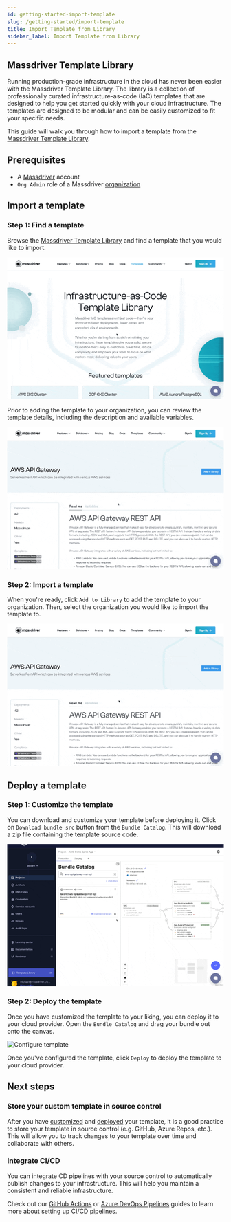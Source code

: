 ```yaml
---
id: getting-started-import-template
slug: /getting-started/import-template
title: Import Template from Library
sidebar_label: Import Template from Library
---
```


## Massdriver Template Library

Running production-grade infrastructure in the cloud has never been easier with the Massdriver Template Library. The library is a collection of professionally curated infrastructure-as-code (IaC) templates that are designed to help you get started quickly with your cloud infrastructure. The templates are designed to be modular and can be easily customized to fit your specific needs.

This guide will walk you through how to import a template from the [Massdriver Template Library](https://www.massdriver.cloud/templates).

## Prerequisites

- A [Massdriver](https://app.massdriver.cloud) account
- `Org Admin` role of a Massdriver [organization](/docs/concepts/10-organizations.md)

## Import a template

### Step 1: Find a template

Browse the [Massdriver Template Library](https://www.massdriver.cloud/templates) and find a template that you would like to import.

![Find a template](./img/library-find-template.gif)

Prior to adding the template to your organization, you can review the template details, including the description and available variables.

![Review template](./img/library-review-template.gif)

### Step 2: Import a template

When you're ready, click `Add to Library` to add the template to your organization. Then, select the organization you would like to import the template to.

![Import template](./img/library-import-template.gif)

## Deploy a template

### Step 1: Customize the template

You can download and customize your template before deploying it. Click on `Download bundle src` button from the `Bundle Catalog`. This will download a zip file containing the template source code.

![Download template](./img/library-download-template.gif)

### Step 2: Deploy the template

Once you have customized the template to your liking, you can deploy it to your cloud provider. Open the `Bundle Catalog` and drag your bundle out onto the canvas.

![Configure template](./img/library-configure-template.gif)

Once you've configured the template, click `Deploy` to deploy the template to your cloud provider.

## Next steps

### Store your custom template in source control

After you have [customized](#step-1-customize-the-template) and [deployed](#step-2-deploy-the-template) your template, it is a good practice to store your template in source control (e.g. GitHub, Azure Repos, etc.). This will allow you to track changes to your template over time and collaborate with others.

### Integrate CI/CD

You can integrate CD pipelines with your source control to automatically publish changes to your infrastructure. This will help you maintain a consistent and reliable infrastructure.

Check out our [GitHub Actions](/docs/ci_cd/01-github.md) or [Azure DevOps Pipelines](/docs/ci_cd/02-devops.md) guides to learn more about setting up CI/CD pipelines.
